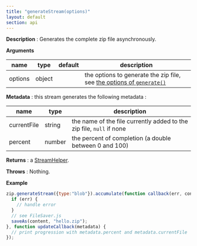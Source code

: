 ```yaml
---
title: "generateStream(options)"
layout: default
section: api
---
```


__Description__ : Generates the complete zip file asynchronously.

__Arguments__

name                | type     | default | description
--------------------|----------|---------|------------
options             | object   |         | the options to generate the zip file, see [the options of `generate()`]({{site.baseurl}}/documentation/api_jszip/generate.html)

__Metadata__ : this stream generates the following metadata :

name        | type   | description
------------|--------|------------
currentFile | string | the name of the file currently added to the zip file, `null` if none
percent     | number | the percent of completion (a double between 0 and 100)

__Returns__ : a [StreamHelper]({{site.baseurl}}/documentation/api_streamhelper.html).

__Throws__ : Nothing.

__Example__

```js
zip.generateStream({type:"blob"}).accumulate(function callback(err, content) {
  if (err) {
    // handle error
  }
  // see FileSaver.js
  saveAs(content, "hello.zip");
}, function updateCallback(metadata) {
  // print progression with metadata.percent and metadata.currentFile
});
```
